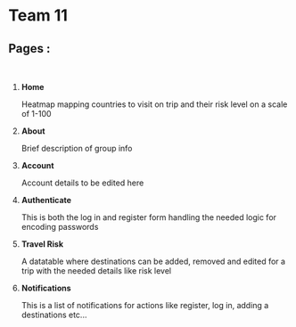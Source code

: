 # Team 11

<h2>Pages :</h2> <br>
<ol>
  <li><strong>Home</strong> <br> <p>Heatmap mapping countries to visit on trip and their risk level on a scale of 1-100</p></li>
  <li><strong>About</strong> <br> <p>Brief description of group info</p></li>
  <li><strong>Account</strong> <br> <p>Account details to be edited here</p></li>
  <li><strong>Authenticate</strong> <br> <p>This is both the log in and register form handling the needed logic for encoding passwords</p></li>
  <li><strong>Travel Risk</strong> <br> <p>A datatable where destinations can be added, removed and edited for a trip with the needed details like risk level</p></li>
  <li><strong>Notifications</strong> <br> <p>This is a list of notifications for actions like register, log in, adding a destinations etc...</p></li>
</ol>



